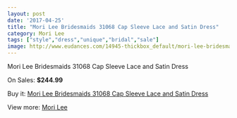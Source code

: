 ```yaml
---
layout: post
date: '2017-04-25'
title: "Mori Lee Bridesmaids 31068 Cap Sleeve Lace and Satin Dress"
category: Mori Lee
tags: ["style","dress","unique","bridal","sale"]
image: http://www.eudances.com/14945-thickbox_default/mori-lee-bridesmaids-31068-cap-sleeve-lace-and-satin-dress.jpg
---
```

Mori Lee Bridesmaids 31068 Cap Sleeve Lace and Satin Dress

On Sales: **$244.99**
<a href="https://www.eudances.com/en/mori-lee/4444-mori-lee-bridesmaids-31068-cap-sleeve-lace-and-satin-dress.html"><amp-img layout="responsive" width="600" height="600" src="//www.eudances.com/14945-thickbox_default/mori-lee-bridesmaids-31068-cap-sleeve-lace-and-satin-dress.jpg" alt="Mori Lee Bridesmaids 31068 Cap Sleeve Lace and Satin Dress 0" /></a>
<a href="https://www.eudances.com/en/mori-lee/4444-mori-lee-bridesmaids-31068-cap-sleeve-lace-and-satin-dress.html"><amp-img layout="responsive" width="600" height="600" src="//www.eudances.com/14948-thickbox_default/mori-lee-bridesmaids-31068-cap-sleeve-lace-and-satin-dress.jpg" alt="Mori Lee Bridesmaids 31068 Cap Sleeve Lace and Satin Dress 1" /></a>
<a href="https://www.eudances.com/en/mori-lee/4444-mori-lee-bridesmaids-31068-cap-sleeve-lace-and-satin-dress.html"><amp-img layout="responsive" width="600" height="600" src="//www.eudances.com/14947-thickbox_default/mori-lee-bridesmaids-31068-cap-sleeve-lace-and-satin-dress.jpg" alt="Mori Lee Bridesmaids 31068 Cap Sleeve Lace and Satin Dress 2" /></a>
<a href="https://www.eudances.com/en/mori-lee/4444-mori-lee-bridesmaids-31068-cap-sleeve-lace-and-satin-dress.html"><amp-img layout="responsive" width="600" height="600" src="//www.eudances.com/14946-thickbox_default/mori-lee-bridesmaids-31068-cap-sleeve-lace-and-satin-dress.jpg" alt="Mori Lee Bridesmaids 31068 Cap Sleeve Lace and Satin Dress 3" /></a>

Buy it: [Mori Lee Bridesmaids 31068 Cap Sleeve Lace and Satin Dress](https://www.eudances.com/en/mori-lee/4444-mori-lee-bridesmaids-31068-cap-sleeve-lace-and-satin-dress.html "Mori Lee Bridesmaids 31068 Cap Sleeve Lace and Satin Dress")

View more: [Mori Lee](https://www.eudances.com/en/65-mori-lee "Mori Lee")